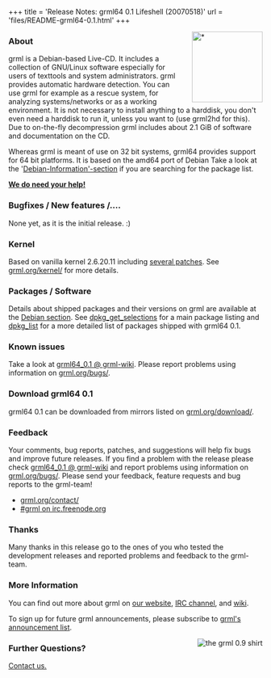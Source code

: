 +++
title = 'Release Notes: grml64 0.1 Lifeshell (20070518)'
url = 'files/README-grml64-0.1.html'
+++

<p><a href="/screenshots/"><img align="right" style="margin-left: 20px;
border: 0" src="/screenshots/grml64_0.1_small.jpg" width="140" alt="*" /></a></p>

<h3>About</h3>

<p>grml is a Debian-based Live-CD. It includes a collection of GNU/Linux
software especially for users of texttools and system administrators.
grml provides automatic hardware detection. You can use grml for example
as a rescue system, for analyzing systems/networks or as a working
environment. It is not necessary to install anything to a harddisk, you
don't even need a harddisk to run it, unless you want to (use grml2hd
for this). Due to on-the-fly decompression grml includes about 2.1 GiB
of software and documentation on the CD.</p>

<p>Whereas grml is meant of use on 32 bit systems, grml64
provides support for 64 bit platforms. It is based on the amd64
port of Debian Take a look at the '<a
href="/files/">Debian-Information'-section</a> if you are
searching for the package list.</p>

<p><strong><a href="/donations/">We do need your help!</a></strong></p>

<h3>Bugfixes / New features /....</h3>

<p>None yet, as it is the initial release. :)</p>

<h3>Kernel</h3>

<p>Based on vanilla kernel 2.6.20.11 including <a
href="/kernel/">several patches</a>. See <a
href="/kernel/">grml.org/kernel/</a> for more details.</p>

<h3>Packages / Software</h3>

<p>Details about shipped packages and their versions on grml are
available at the <a href="/files/#debian">Debian section</a>. See <a
href="/files/release-0.1-grml64/dpkg_get_selections">dpkg_get_selections</a>
for a main package listing and <a
href="/files/release-0.1-grml64/dpkg_list">dpkg_list</a> for a more detailed
list of packages shipped with grml64 0.1.</p>

<h3>Known issues</h3>

<p>Take a look at <a
href="https://github.com/grml/grml/wiki/grml64_0.1">grml64_0.1
@ grml-wiki</a>.  Please report problems using information on
<a href="/bugs/">grml.org/bugs/</a>.</p>

<h3>Download grml64 0.1</h3>

<p>grml64 0.1 can be downloaded from mirrors listed on <a
href="/download/">grml.org/download/</a>.</p>

<h3>Feedback</h3>

<p>Your comments, bug reports, patches, and suggestions will
help fix bugs and improve future releases. If you find a
problem with the release please check <a
href="https://github.com/grml/grml/wiki/grml64_0.1">grml64_0.1
@ grml-wiki</a> and report problems using information on <a
href="/bugs/">grml.org/bugs/</a>. Please send your feedback,
feature requests and bug reports to the grml-team!</p>

<ul>
<li><a href="/contact/">grml.org/contact/</a>
<li><a href="/irc/">#grml on irc.freenode.org</a>
</ul>

<h3>Thanks</h3>

<p>Many thanks in this release go to the ones of you who
tested the development releases and reported problems and
feedback to the grml-team.</p>

<h3>More Information</h3>

<p>You can find out more about grml on <a href="/">our website</a>, <a
href="/irc/">IRC channel</a>, and <a href="http://wiki.grml.org/">wiki</a>.

<p>To sign up for future grml announcements, please subscribe to <a
href="http://lists.mur.at/mailman/listinfo/grml-announce"> grml's
announcement list</a>.</p>


<p><a
href="http://www.spreadshirt.net/shop.php?article_id=3966156&view_id=4#top"><img
align="right" style="margin-left: 20px; border: 0"
src="/img/grmlshirt_0.9.jpg" alt="the grml 0.9 shirt" /></a></p>

<h3>Further Questions?</h3>

<p><a href="http://grml.org/contact/">Contact us.</a></p>
